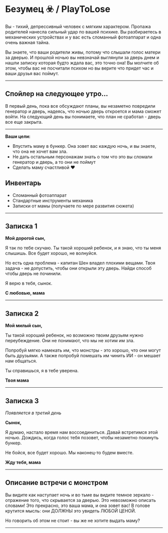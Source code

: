 # Безумец ☣️ / PlayToLose

Вы - тихий, депрессивный человек с мягким характером. Пропажа родителей нанесла сильный удар по вашей психике. Вы разбираетесь в механических устройствах и у вас есть сломанный фотоаппарат и одна очень важная тайна. 

Вы знаете, что ваши родители живы, потому что слышали голос матери за дверью. И прошлой ночью вы невзначай выглянули за дверь днем и нашли записку которая будто ждала вас, это точно она! Вы молчите об этом, чтобы вас не посчитали психом но вы верите что придет час и ваши друзья вас поймут.

---

## Спойлер на следующее утро...
В первый день, пока все обсуждают планы, вы незаметно повредили генератор и дверь, надеясь, что ночью дверь откроется и мама сможет войти. На следующий день вы понимаете, что план не сработал - дверь все еще закрыта.

---

**Ваши цели:** 
- Впустить маму в бункер. Она зовет вас каждую ночь, и вы знаете, что она не хочет вам зла.
- Не дать остальным персонажам знать о том что это вы сломали генератор и дверь, а то они не поймут
- Сделать маму счастливой ❤️

## Инвентарь
- Сломанный фотоаппарат
- Стандартные инструменты механика
- Записки от мамы (получаете по мере развития сюжета)

---

## Записка 1

**Мой дорогой сын,**

Я так по тебе скучаю. Ты такой хороший ребенок, и я знаю, что ты меня слышишь. Все будет хорошо, не волнуйся.

Но есть одна проблема - капитан Шен владел плохими вещами. Твоя задача - не допустить, чтобы они открыли эту дверь. Найди способ чтобы дверь не починили.

Я верю в тебя, сынок.

**С любовью, мама**

---

## Записка 2

**Мой милый сын,**

Ты такой хороший ребенок, но возможно твоим друзьям нужно переубеждение. Они не понимают, что мы не хотим им зла. 

Попробуй мягко намекать им, что монстры - это хорошо, что они могут быть друзьями. А также попробуй помешать им чинить ИИ - он мешает нам общаться.

Ты справишься, я в тебе уверена.

**Твоя мама**

---

## Записка 3
*Появляется в третий день*

**Сынок,**

Я думаю, настало время нам воссоединиться. Давай встретимся этой ночью. Дождись, когда голос тебя позовет, чтобы незаметно покинуть бункер.

Не бойся, все будет хорошо. Мы наконец-то будем вместе.

**Жду тебя, мама**

---

## Описание встречи с монстром

Вы видите как наступает ночь и во тьме вы видите темное зеркало - отражение того, что скрывается за дверью. Это невозможно описать словами! Это прекрасно, это ваша мама, и она зовет вас! В голове крутится мысль: они ДОЛЖНЫ это увидеть ЛЮБОЙ ЦЕНОЙ.

Но говорить об этом не стоит - вы же не хотите выдать маму?

---